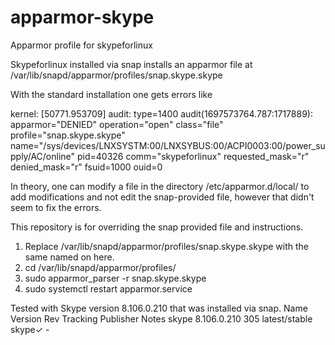 # apparmor-skype
Apparmor profile for skypeforlinux

Skypeforlinux installed via snap installs an apparmor file at 
/var/lib/snapd/apparmor/profiles/snap.skype.skype

With the standard installation one gets errors like

 kernel: [50771.953709] audit: type=1400 audit(1697573764.787:1717889): apparmor="DENIED" operation="open" class="file" profile="snap.skype.skype" name="/sys/devices/LNXSYSTM:00/LNXSYBUS:00/ACPI0003:00/power_supply/AC/online" pid=40326 comm="skypeforlinux" requested_mask="r" denied_mask="r" fsuid=1000 ouid=0

In theory, one can modify a file in the directory /etc/apparmor.d/local/ to add modifications and not edit the snap-provided file, however that didn't seem to fix
the errors. 

This repository is for overriding the snap provided file and instructions.

1. Replace /var/lib/snapd/apparmor/profiles/snap.skype.skype with the same named on here. 
2. cd /var/lib/snapd/apparmor/profiles/
3. sudo apparmor_parser -r snap.skype.skype
4. sudo systemctl restart apparmor.service

Tested with Skype version 8.106.0.210 that was installed via snap. 
Name                               Version                     Rev    Tracking       Publisher      Notes
skype                              8.106.0.210                 305    latest/stable  skype✓         -

